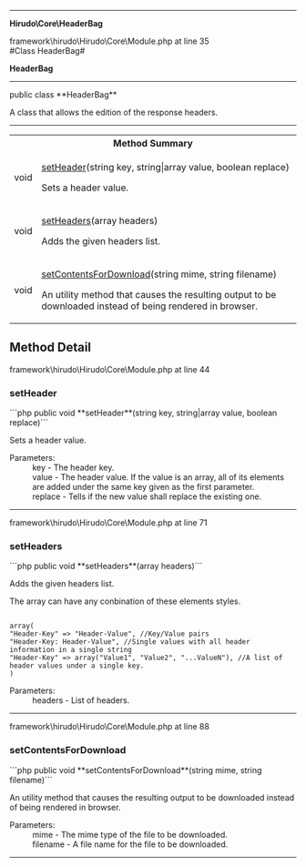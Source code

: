 - - -

**Hirudo\Core\HeaderBag**
<div class="location">framework\hirudo\Hirudo\Core\Module.php at line 35</div>
#Class HeaderBag#

**HeaderBag**


- - -

<p class="signature">public  class **HeaderBag**</p>

<div class="comment" id="overview_description"><p>A class that allows the edition of the response headers.</p></div>

- - -

<table id="summary_method">
<tr><th colspan="2">Method Summary</th></tr>
<tr>
<td class="type"> void</td>
<td class="description"><p class="name"><a href="#setHeader">setHeader</a>(string key, string|array value, boolean replace)</p><p class="description">Sets a header value.</p></td>
</tr>
<tr>
<td class="type"> void</td>
<td class="description"><p class="name"><a href="#setHeaders">setHeaders</a>(array headers)</p><p class="description">Adds the given headers list.</p></td>
</tr>
<tr>
<td class="type"> void</td>
<td class="description"><p class="name"><a href="#setContentsForDownload">setContentsForDownload</a>(string mime, string filename)</p><p class="description">An utility method that causes the resulting output to be downloaded
instead of being rendered in browser.</p></td>
</tr>
</table>

<h2 id="detail_method">Method Detail</h2>
<div class="location">framework\hirudo\Hirudo\Core\Module.php at line 44</div>
<h3 id="setHeader()">setHeader</h3>
```php
public  void **setHeader**(string key, string|array value, boolean replace)```
<div class="details">
<p>Sets a header value.</p><dl>
<dt>Parameters:</dt>
<dd>key - The header key.</dd>
<dd>value - The header value. If the value is an array, all of its elements are added under the same key given as the first parameter.</dd>
<dd>replace - Tells if the new value shall replace the existing one.</dd>
</dl>
</div>

- - -

<div class="location">framework\hirudo\Hirudo\Core\Module.php at line 71</div>
<h3 id="setHeaders()">setHeaders</h3>
```php
public  void **setHeaders**(array headers)```
<div class="details">
<p><p>Adds the given headers list.</p></p><p><p>The array can have any conbination of these elements styles.</p></p><p><div>
<code>
array(
"Header-Key" => "Header-Value", //Key/Value pairs
"Header-Key: Header-Value", //Single values with all header information in a single string
"Header-Key" => array("Value1", "Value2", "...ValueN"), //A list of header values under a single key.
)
</code>
</div></p><dl>
<dt>Parameters:</dt>
<dd>headers - List of headers.</dd>
</dl>
</div>

- - -

<div class="location">framework\hirudo\Hirudo\Core\Module.php at line 88</div>
<h3 id="setContentsForDownload()">setContentsForDownload</h3>
```php
public  void **setContentsForDownload**(string mime, string filename)```
<div class="details">
<p><p>An utility method that causes the resulting output to be downloaded
instead of being rendered in browser.</p></p><dl>
<dt>Parameters:</dt>
<dd>mime - The mime type of the file to be downloaded.</dd>
<dd>filename - A file name for the file to be downloaded.</dd>
</dl>
</div>

- - -

